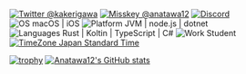 [![Twitter @kakerigawa](https://img.shields.io/twitter/follow/kakerigawa?label=Twitter)](https://twitter.com/kakerigawa)
[![Misskey @anatawa12](https://img.shields.io/badge/Misskey-%20-white?style=social&logo=misskey&logoColor=green)](https://go.anatawa12.com/misskey.main)
[![Discord](https://img.shields.io/discord/834256470580396043)](https://discord.gg/yzEdnuJMXv)
![OS macOS | iOS](https://img.shields.io/badge/OS-macOS%20|%20iOS-ccc)
![Platform JVM | node.js | dotnet](https://img.shields.io/badge/platform-JVM%20|%20node.js%20|%20dotnet-ccc)
![Languages Rust | Koltin | TypeScript | C#](https://img.shields.io/badge/Languages-Rust%20|%20Kotlin%20|%20TypeScript%20|%20C%23-ccc)
![Work Student](https://img.shields.io/badge/Work-Student-ccc)
[![TimeZone Japan Standard Time](https://img.shields.io/badge/TimeZone-Japan%20Standard%20Time-ccc)](https://time.is/JST)

[![trophy](https://github-profile-trophy.vercel.app/?username=anatawa12&theme=tokyonight)](https://github.com/ryo-ma/github-profile-trophy)
[![Anatawa12's GitHub stats](https://github-readme-stats.vercel.app/api?username=anatawa12&theme=tokyonight&show_icons=true)](https://github.com/anuraghazra/github-readme-stats)

<!--
There's Miss detection
[![Top Langs](https://github-readme-stats.vercel.app/api/top-langs/?username=anatawa12&theme=tokyonight)](https://github.com/anuraghazra/github-readme-stats)
-->
